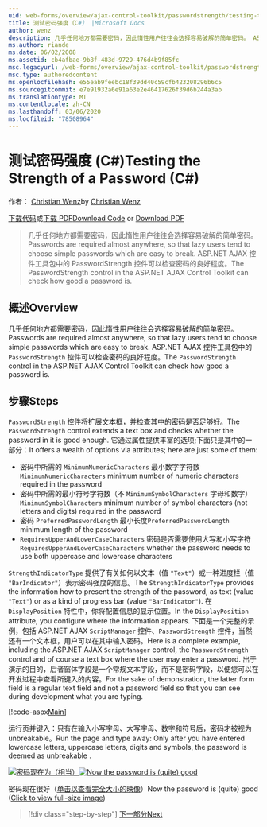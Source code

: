 ```yaml
---
uid: web-forms/overview/ajax-control-toolkit/passwordstrength/testing-the-strength-of-a-password-cs
title: 测试密码强度（C#） |Microsoft Docs
author: wenz
description: 几乎任何地方都需要密码，因此惰性用户往往会选择容易破解的简单密码。 ASP 中的 PasswordStrength 控件。N 。
ms.author: riande
ms.date: 06/02/2008
ms.assetid: cb4afbae-9b8f-483d-9729-476d4b9f85fc
msc.legacyurl: /web-forms/overview/ajax-control-toolkit/passwordstrength/testing-the-strength-of-a-password-cs
msc.type: authoredcontent
ms.openlocfilehash: e55eab9feebc18f39dd40c59cfb423208296b6c5
ms.sourcegitcommit: e7e91932a6e91a63e2e46417626f39d6b244a3ab
ms.translationtype: MT
ms.contentlocale: zh-CN
ms.lasthandoff: 03/06/2020
ms.locfileid: "78508964"
---
```

# <a name="testing-the-strength-of-a-password-c"></a><span data-ttu-id="4eac1-104">测试密码强度 (C#)</span><span class="sxs-lookup"><span data-stu-id="4eac1-104">Testing the Strength of a Password (C#)</span></span>

<span data-ttu-id="4eac1-105">作者： [Christian Wenz](https://github.com/wenz)</span><span class="sxs-lookup"><span data-stu-id="4eac1-105">by [Christian Wenz](https://github.com/wenz)</span></span>

<span data-ttu-id="4eac1-106">[下载代码](https://download.microsoft.com/download/9/3/f/93f8daea-bebd-4821-833b-95205389c7d0/PasswordStrength0.cs.zip)或[下载 PDF](https://download.microsoft.com/download/2/d/c/2dc10e34-6983-41d4-9c08-f78f5387d32b/passwordstrength0CS.pdf)</span><span class="sxs-lookup"><span data-stu-id="4eac1-106">[Download Code](https://download.microsoft.com/download/9/3/f/93f8daea-bebd-4821-833b-95205389c7d0/PasswordStrength0.cs.zip) or [Download PDF](https://download.microsoft.com/download/2/d/c/2dc10e34-6983-41d4-9c08-f78f5387d32b/passwordstrength0CS.pdf)</span></span>

> <span data-ttu-id="4eac1-107">几乎任何地方都需要密码，因此惰性用户往往会选择容易破解的简单密码。</span><span class="sxs-lookup"><span data-stu-id="4eac1-107">Passwords are required almost anywhere, so that lazy users tend to choose simple passwords which are easy to break.</span></span> <span data-ttu-id="4eac1-108">ASP.NET AJAX 控件工具包中的 PasswordStrength 控件可以检查密码的良好程度。</span><span class="sxs-lookup"><span data-stu-id="4eac1-108">The PasswordStrength control in the ASP.NET AJAX Control Toolkit can check how good a password is.</span></span>

## <a name="overview"></a><span data-ttu-id="4eac1-109">概述</span><span class="sxs-lookup"><span data-stu-id="4eac1-109">Overview</span></span>

<span data-ttu-id="4eac1-110">几乎任何地方都需要密码，因此惰性用户往往会选择容易破解的简单密码。</span><span class="sxs-lookup"><span data-stu-id="4eac1-110">Passwords are required almost anywhere, so that lazy users tend to choose simple passwords which are easy to break.</span></span> <span data-ttu-id="4eac1-111">ASP.NET AJAX 控件工具包中的 `PasswordStrength` 控件可以检查密码的良好程度。</span><span class="sxs-lookup"><span data-stu-id="4eac1-111">The `PasswordStrength` control in the ASP.NET AJAX Control Toolkit can check how good a password is.</span></span>

## <a name="steps"></a><span data-ttu-id="4eac1-112">步骤</span><span class="sxs-lookup"><span data-stu-id="4eac1-112">Steps</span></span>

<span data-ttu-id="4eac1-113">`PasswordStrength` 控件将扩展文本框，并检查其中的密码是否足够好。</span><span class="sxs-lookup"><span data-stu-id="4eac1-113">The `PasswordStrength` control extends a text box and checks whether the password in it is good enough.</span></span> <span data-ttu-id="4eac1-114">它通过属性提供丰富的选项;下面只是其中的一部分：</span><span class="sxs-lookup"><span data-stu-id="4eac1-114">It offers a wealth of options via attributes; here are just some of them:</span></span>

- <span data-ttu-id="4eac1-115">密码中所需的 `MinimumNumericCharacters` 最小数字字符数</span><span class="sxs-lookup"><span data-stu-id="4eac1-115">`MinimumNumericCharacters` minimum number of numeric characters required in the password</span></span>
- <span data-ttu-id="4eac1-116">密码中所需的最小符号字符数（不 `MinimumSymbolCharacters` 字母和数字）</span><span class="sxs-lookup"><span data-stu-id="4eac1-116">`MinimumSymbolCharacters` minimum number of symbol characters (not letters and digits) required in the password</span></span>
- <span data-ttu-id="4eac1-117">密码 `PreferredPasswordLength` 最小长度</span><span class="sxs-lookup"><span data-stu-id="4eac1-117">`PreferredPasswordLength` minimum length of the password</span></span>
- <span data-ttu-id="4eac1-118">`RequiresUpperAndLowerCaseCharacters` 密码是否需要使用大写和小写字符</span><span class="sxs-lookup"><span data-stu-id="4eac1-118">`RequiresUpperAndLowerCaseCharacters` whether the password needs to use both uppercase and lowercase characters</span></span>

<span data-ttu-id="4eac1-119">`StrengthIndicatorType` 提供了有关如何以文本（值 `"Text"`）或一种进度栏（值 `"BarIndicator"`）表示密码强度的信息。</span><span class="sxs-lookup"><span data-stu-id="4eac1-119">The `StrengthIndicatorType` provides the information how to present the strength of the password, as text (value `"Text"`) or as a kind of progress bar (value `"BarIndicator"`).</span></span> <span data-ttu-id="4eac1-120">在 `DisplayPosition` 特性中，你将配置信息的显示位置。</span><span class="sxs-lookup"><span data-stu-id="4eac1-120">In the `DisplayPosition` attribute, you configure where the information appears.</span></span> <span data-ttu-id="4eac1-121">下面是一个完整的示例，包括 ASP.NET AJAX `ScriptManager` 控件、`PasswordStrength` 控件，当然还有一个文本框，用户可以在其中输入密码。</span><span class="sxs-lookup"><span data-stu-id="4eac1-121">Here is a complete example, including the ASP.NET AJAX `ScriptManager` control, the `PasswordStrength` control and of course a text box where the user may enter a password.</span></span> <span data-ttu-id="4eac1-122">出于演示的目的，后者窗体字段是一个常规文本字段，而不是密码字段，以便您可以在开发过程中查看所键入的内容。</span><span class="sxs-lookup"><span data-stu-id="4eac1-122">For the sake of demonstration, the latter form field is a regular text field and not a password field so that you can see during development what you are typing.</span></span>

[!code-aspx[Main](testing-the-strength-of-a-password-cs/samples/sample1.aspx)]

<span data-ttu-id="4eac1-123">运行页并键入：只有在输入小写字母、大写字母、数字和符号后，密码才被视为 unbreakable。</span><span class="sxs-lookup"><span data-stu-id="4eac1-123">Run the page and type away: Only after you have entered lowercase letters, uppercase letters, digits and symbols, the password is deemed as unbreakable .</span></span>

<span data-ttu-id="4eac1-124">[![密码现在为（相当）](testing-the-strength-of-a-password-cs/_static/image2.png)](testing-the-strength-of-a-password-cs/_static/image1.png)</span><span class="sxs-lookup"><span data-stu-id="4eac1-124">[![Now the password is (quite) good](testing-the-strength-of-a-password-cs/_static/image2.png)](testing-the-strength-of-a-password-cs/_static/image1.png)</span></span>

<span data-ttu-id="4eac1-125">密码现在很好（[单击以查看完全大小的映像](testing-the-strength-of-a-password-cs/_static/image3.png)）</span><span class="sxs-lookup"><span data-stu-id="4eac1-125">Now the password is (quite) good ([Click to view full-size image](testing-the-strength-of-a-password-cs/_static/image3.png))</span></span>

> [!div class="step-by-step"]
> [<span data-ttu-id="4eac1-126">下一部分</span><span class="sxs-lookup"><span data-stu-id="4eac1-126">Next</span></span>](testing-the-strength-of-a-password-vb.md)
